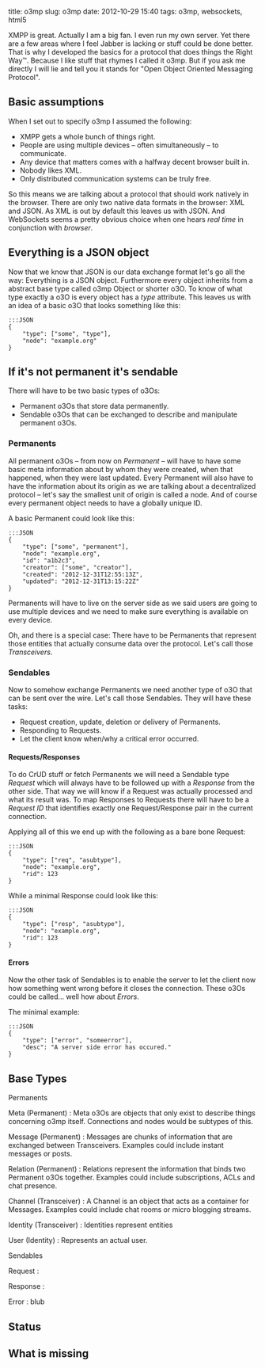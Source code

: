 title: o3mp
slug: o3mp
date: 2012-10-29 15:40
tags: o3mp, websockets, html5

XMPP is great. Actually I am a big fan. I even run my own server. Yet there are a few areas where I feel Jabber is lacking or stuff could be done better. That is why I developed the basics for a protocol that does things the Right Way™. Because I like stuff that rhymes I called it o3mp. But if you ask me directly I will lie and tell you it stands for "Open Object Oriented Messaging Protocol".



## Basic assumptions

When I set out to specify o3mp I assumed the following:

* XMPP gets a whole bunch of things right.
* People are using multiple devices – often simultaneously – to communicate.
* Any device that matters comes with a halfway decent browser built in.
* Nobody likes XML.
* Only distributed communication systems can be truly free.

So this means we are talking about a protocol that should work natively in the browser. There are only two native data formats in the browser: XML and JSON. As XML is out by default this leaves us with JSON. And WebSockets seems a pretty obvious choice when one hears *real time* in conjunction with *browser*.



## Everything is a JSON object

Now that we know that JSON is our data exchange format let's go all the way: Everything is a JSON object. Furthermore every object inherits from a abstract base type called o3mp Object or shorter o3O. To know of what type exactly a o3O is every object has a *type* attribute. This leaves us with an idea of a basic o3O that looks something like this:


	:::JSON
	{
		"type": ["some", "type"],
		"node": "example.org"
	}



## If it's not permanent it's sendable

There will have to be two basic types of o3Os:

* Permanent o3Os that store data permanently.
* Sendable o3Os that can be exchanged to describe and manipulate permanent o3Os.


### Permanents

All permanent o3Os – from now on *Permanent* – will have to have some basic meta information about by whom they were created, when that happened, when they were last updated. Every Permanent will also have to have the information about its origin as we are talking about a decentralized protocol – let's say the smallest unit of origin is called a node. And of course every permanent object needs to have a globally unique ID.

A basic Permanent could look like this:

	:::JSON
	{
		"type": ["some", "permanent"],
		"node": "example.org",
		"id": "a1b2c3",
		"creator": ["some", "creator"],
		"created": "2012-12-31T12:55:13Z",
		"updated": "2012-12-31T13:15:22Z"
	}

Permanents will have to live on the server side as we said users are going to use multiple devices and we need to make sure everything is available on every device.

Oh, and there is a special case: There have to be Permanents that represent those entities that actually consume data over the protocol. Let's call those *Transceivers*.


### Sendables

Now to somehow exchange Permanents we need another type of o3O that can be sent over the wire. Let's call those Sendables. They will have these tasks:

* Request creation, update, deletion or delivery of Permanents.
* Responding to Requests.
* Let the client know when/why a critical error occurred.


#### Requests/Responses

To do CrUD stuff or fetch Permanents we will need a Sendable type *Request* which will always have to be followed up with a *Response* from the other side. That way we will know if a Request was actually processed and what its result was. To map Responses to Requests there will have to be a *Request ID* that identifies exactly one Request/Response pair in the current connection.

Applying all of this we end up with the following as a bare bone Request:

	:::JSON
	{
		"type": ["req", "asubtype"],
		"node": "example.org",
		"rid": 123
	}

While a minimal Response could look like this:

	:::JSON
	{
		"type": ["resp", "asubtype"],
		"node": "example.org",
		"rid": 123
	}


#### Errors

Now the other task of Sendables is to enable the server to let the client now how something went wrong before it closes the connection. These o3Os could be called… well how about *Errors*.

The minimal example:

	:::JSON
	{
		"type": ["error", "someerror"],
		"desc": "A server side error has occured."
	}



## Base Types



Permanents

Meta (Permanent)
: Meta o3Os are objects that only exist to describe things concerning o3mp itself. Connections and nodes would be subtypes of this.

Message (Permanent)
: Messages are chunks of information that are exchanged between Transceivers. Examples could include instant messages or posts.

Relation (Permanent)
: Relations represent the information that binds two Permanent o3Os together. Examples could include subscriptions, ACLs and chat presence.

Channel (Transceiver)
: A Channel is an object that acts as a container for Messages. Examples could include chat rooms or micro blogging streams.

Identity (Transceiver)
: Identities represent entities


User (Identity)
: Represents an actual user.


Sendables

Request
:

Response
:

Error
: blub



## Status



## What is missing


